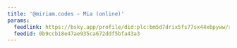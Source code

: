 ```yaml
---
title: '@miriam.codes - Mia (online)'
params:
  feedlink: https://bsky.app/profile/did:plc:bm5d7drix5fs77sx44xbpyww/rss
  feedid: 0b9ccb18e47ae935ca672ddf5bfa43a3
---
```

